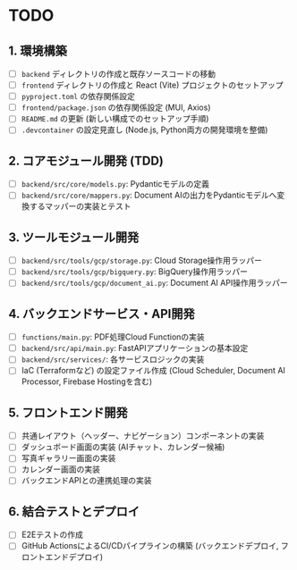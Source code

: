 # TODO

## 1. 環境構築
- [ ] `backend` ディレクトリの作成と既存ソースコードの移動
- [ ] `frontend` ディレクトリの作成と React (Vite) プロジェクトのセットアップ
- [ ] `pyproject.toml` の依存関係設定
- [ ] `frontend/package.json` の依存関係設定 (MUI, Axios)
- [ ] `README.md` の更新 (新しい構成でのセットアップ手順)
- [ ] `.devcontainer` の設定見直し (Node.js, Python両方の開発環境を整備)

## 2. コアモジュール開発 (TDD)
- [ ] `backend/src/core/models.py`: Pydanticモデルの定義
- [ ] `backend/src/core/mappers.py`: Document AIの出力をPydanticモデルへ変換するマッパーの実装とテスト

## 3. ツールモジュール開発
- [ ] `backend/src/tools/gcp/storage.py`: Cloud Storage操作用ラッパー
- [ ] `backend/src/tools/gcp/bigquery.py`: BigQuery操作用ラッパー
- [ ] `backend/src/tools/gcp/document_ai.py`: Document AI API操作用ラッパー

## 4. バックエンドサービス・API開発
- [ ] `functions/main.py`: PDF処理Cloud Functionの実装
- [ ] `backend/src/api/main.py`: FastAPIアプリケーションの基本設定
- [ ] `backend/src/services/`: 各サービスロジックの実装
- [ ] IaC (Terraformなど) の設定ファイル作成 (Cloud Scheduler, Document AI Processor, Firebase Hostingを含む)

## 5. フロントエンド開発
- [ ] 共通レイアウト（ヘッダー、ナビゲーション）コンポーネントの実装
- [ ] ダッシュボード画面の実装 (AIチャット、カレンダー候補)
- [ ] 写真ギャラリー画面の実装
- [ ] カレンダー画面の実装
- [ ] バックエンドAPIとの連携処理の実装

## 6. 結合テストとデプロイ
- [ ] E2Eテストの作成
- [ ] GitHub ActionsによるCI/CDパイプラインの構築 (バックエンドデプロイ, フロントエンドデプロイ)
